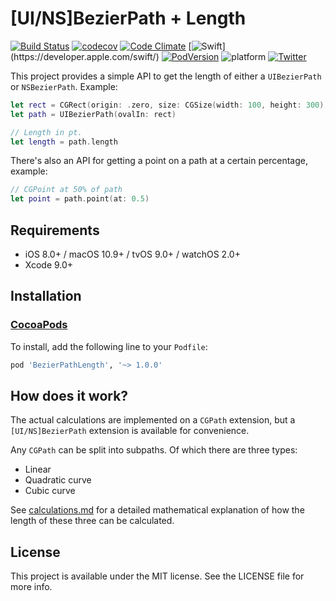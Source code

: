 # [UI/NS]BezierPath + Length

[![Build Status](https://travis-ci.org/louisdh/bezierpath-length.svg?branch=master)](https://travis-ci.org/louisdh/bezierpath-length)
[![codecov](https://codecov.io/gh/louisdh/bezierpath-length/branch/master/graph/badge.svg)](https://codecov.io/gh/louisdh/bezierpath-length)
[![Code Climate](https://codeclimate.com/github/louisdh/bezierpath-length/badges/gpa.svg)](https://codeclimate.com/github/louisdh/bezierpath-length)
[![Swift](https://img.shields.io/badge/Swift-4.0-orange.svg?style=flat")](https://developer.apple.com/swift/)
[![PodVersion](https://img.shields.io/cocoapods/v/BezierPathLength.svg)](https://cocoapods.org/pods/BezierPathLength)
![platform](https://img.shields.io/badge/platforms-iOS%20%7C%20macOS%20%7C%20tvOS%20%7C%20watchOS-lightgrey.svg)
[![Twitter](https://img.shields.io/badge/Twitter-@LouisDhauwe-blue.svg?style=flat)](http://twitter.com/LouisDhauwe)

This project provides a simple API to get the length of either a ```UIBezierPath``` or ```NSBezierPath```. Example:

```swift
let rect = CGRect(origin: .zero, size: CGSize(width: 100, height: 300))
let path = UIBezierPath(ovalIn: rect)

// Length in pt.
let length = path.length
```


There's also an API for getting a point on a path at a certain percentage, example:

```swift
// CGPoint at 50% of path
let point = path.point(at: 0.5)
```


## Requirements

* iOS 8.0+ / macOS 10.9+ / tvOS 9.0+ / watchOS 2.0+
* Xcode 9.0+

## Installation

### [CocoaPods](http://cocoapods.org)

To install, add the following line to your ```Podfile```:

```ruby
pod 'BezierPathLength', '~> 1.0.0'
```

## How does it work?

The actual calculations are implemented on a ```CGPath``` extension, but a ```[UI/NS]BezierPath``` extension is available for convenience.

Any ```CGPath``` can be split into subpaths. Of which there are three types:

* Linear
* Quadratic curve
* Cubic curve
 
 
See [calculations.md](calculations.md) for a detailed mathematical explanation of how the length of these three can be calculated.

## License

This project is available under the MIT license. See the LICENSE file for more info.
